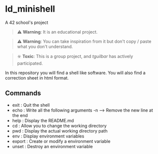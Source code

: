 # ld_minishell
A 42 school's project

> :warning: **Warning**: It is an educational project.

> :warning: **Warning**: You can take inspiration from it but don't copy / paste what you don't understand.

> :biohazard: **Toxic**: This is a group project, and *tguilbar* has actively participated.

In this repository you will find a shell like software.
You will also find a correction sheet in html format.

## Commands

 * exit    : Quit the shell
 * echo    : Write all the following arguments
    -n   --> Remove the new line at the end
 * help    : Display the README.md
 * cd      : Allow you to change the working directory
 * pwd     : Display the actual working directory path
 * env     : Display environment variables
 * export  : Create or modify a environment variable
 * unset   : Destroy an environment variable